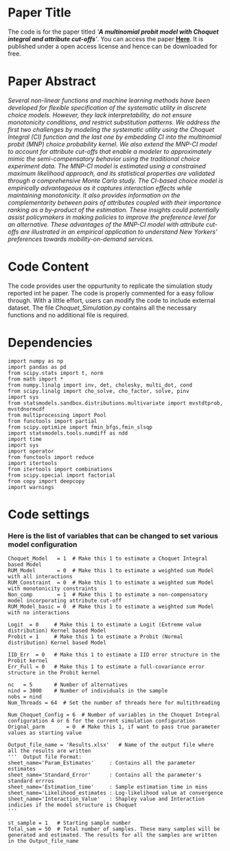 # Paper Title
The code is for the paper titled _'**A multinomial probit model with Choquet integral and attribute cut-offs**'_. 
You can access the paper [**Here**](https://www.sciencedirect.com/science/article/pii/S0191261522000261). It is published under a open access license and hence can be downloaded for free. 

# Paper Abstract
_Several non-linear functions and machine learning methods have been developed for flexible specification of the systematic utility in discrete choice models. However, they lack interpretability, do not ensure monotonicity conditions, and restrict substitution patterns. We address the first two challenges by modeling the systematic utility using the Choquet Integral (CI) function and the last one by embedding CI into the multinomial probit (MNP) choice probability kernel. We also extend the MNP-CI model to account for attribute cut-offs that enable a modeler to approximately mimic the semi-compensatory behavior using the traditional choice experiment data. The MNP-CI model is estimated using a constrained maximum likelihood approach, and its statistical properties are validated through a comprehensive Monte Carlo study. The CI-based choice model is empirically advantageous as it captures interaction effects while maintaining monotonicity. It also provides information on the complementarity between pairs of attributes coupled with their importance ranking as a by-product of the estimation. These insights could potentially assist policymakers in making policies to improve the preference level for an alternative. These advantages of the MNP-CI model with attribute cut-offs are illustrated in an empirical application to understand New Yorkers’ preferences towards mobility-on-demand services._

# Code Content
The code provides user the oppurtunity to replicate the simulation study reported int he paper. The code is properly commented for a easy follow through. With a little effort, users can modify the code to include external dataset.
The file _Choquet_Simulation.py_ contains all the necessary functions and no additional file is required.

# Dependencies
```
import numpy as np
import pandas as pd
from scipy.stats import t, norm
from math import *
from numpy.linalg import inv, det, cholesky, multi_dot, cond
from scipy.linalg import cho_solve, cho_factor, solve, pinv
import sys
from statsmodels.sandbox.distributions.multivariate import mvstdtprob, mvstdnormcdf
from multiprocessing import Pool
from functools import partial
from scipy.optimize import fmin_bfgs,fmin_slsqp
import statsmodels.tools.numdiff as ndd
import time
import sys
import operator
from functools import reduce
import itertools
from itertools import combinations
from scipy.special import factorial
from copy import deepcopy
import warnings
```

# Code settings
### Here is the list of variables that can be changed to set various model configuration 
```
Choquet_Model   = 1  # Make this 1 to estimate a Choquet Integral based Model
RUM_Model       = 0  # Make this 1 to estimate a weighted sum Model with all interactions
RUM_Constraint  = 0  # Make this 1 to estimate a weighted sum Model with monotonicity constraints
Non_comp        = 1  # Make this 1 to estimate a non-compensatory model incorporating attribute cut-off
RUM_Model_basic = 0  # Make this 1 to estimate a weighted sum Model with no interactions

Logit  = 0     # Make this 1 to estimate a Logit (Extreme value distribution) Kernel based Model
Probit = 1     # Make this 1 to estimate a Probit (Normal distribution) Kernel based Model

IID_Err  = 0   # Make this 1 to estimate a IID error structure in the Probit kernel
Err_Full = 0   # Make this 1 to estimate a full-covariance error structure in the Probit kernel

nc   = 5       # Number of alternatives
nind = 3000    # Number of individuals in the sample
nobs = nind    
Num_Threads = 64  # Set the number of threads here for multithreading

Num_Choquet_Config = 6  # Number of variables in the Choquet Integral configuration 4 or 6 for the current simulation configuration
Orignal_parm       = 0  # Make this 1, if want to pass true parameter values as starting value

Output_file_name = 'Results.xlsx'   # Name of the output file where all the results are written
'''  Output file Format:
sheet_name='Param_Estimates'     : Contains all the parameter estimates
sheet_name='Standard_Error'      : Contains all the parameter's standard errros
sheet_name='Estimation_time'     : Sample estimation time in mins
sheet_name='Likelihood_estimates : Log-likelihood value at convergence
sheet_name='Interaction_Value'   : Shapley value and Interaction indicies if the model structure is Choquet
'''

st_sample = 1   # Starting sample number
Total_sam = 50  # Total number of samples. These many samples will be generated and estimated. The results for all the samples are written in the Output_file_name 
```